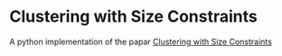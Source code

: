 # Clustering with Size Constraints
A python implementation of the papar [Clustering with Size Constraints](https://public.ostfalia.de/~klawonn/Papers/hoeppnerklawonn08.pdf)

